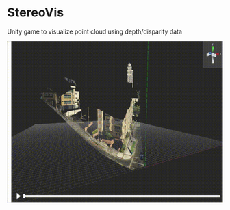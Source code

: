 # StereoVis
Unity game to visualize point cloud using depth/disparity data

[![Preview Video](Videos/movie.gif)](Videos/movie.mp4)

